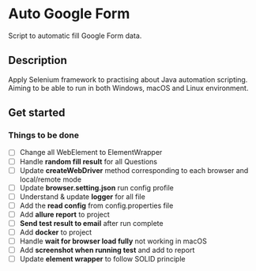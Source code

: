 # Auto Google Form

Script to automatic fill Google Form data.

## Description

Apply Selenium framework to practising about Java automation scripting.
Aiming to be able to run in both Windows, macOS and Linux environment.

## Get started

### Things to be done

- [ ] Change all WebElement to ElementWrapper 
- [ ] Handle **random fill result** for all Questions
- [ ] Update **createWebDriver** method corresponding to each browser and local/remote mode 
- [ ] Update **browser.setting.json** run config profile
- [ ] Understand & update **logger** for all file
- [ ] Add the **read config** from config.properties file
- [ ] Add **allure report** to project
- [ ] **Send test result to email** after run complete
- [ ] Add **docker** to project
- [ ] Handle **wait for browser load fully** not working in macOS
- [ ] Add **screenshot when running test** and add to report
- [ ] Update **element wrapper** to follow SOLID principle
